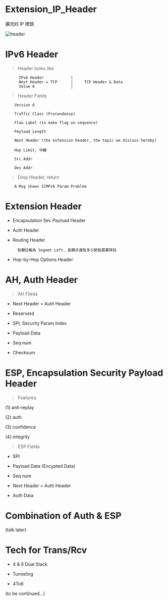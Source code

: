 # Extension_IP_Header
擴充的 IP 標頭

![header](https://blog.apnic.net/wp-content/uploads/2018/06/IPv4-header_banner.png?v=ef76318c2475c1144902cd7bbad7a056)

# IPv6 Header 

> Header looks like

          IPv6 Header            |
          Next Header = TCP      |     TCP Header & Data
          Value 6                |

> Header Fields 

        Version 6

        Traffic Class (Procendence)

        Flow Label (to make flag on sequence)

        Payload Length

        Next Header (the extension header, the topic we discuss hereby)

        Hop Limit, 中繼

        Src Addr

        Des Addr
        
> Drop Header, return

        A Msg shows ICMPv6 Param Problem

# Extension Header

* Encapsulation Sec Payload Header

* Auth Header

* Routing Header

        有欄位稱為 Segemt Left, 能顯示還有多少節點需要拜訪

* Hop-by-Hop Options Header

# AH, Auth Header

> AH Fileds

* Next Header = Auth Header

* Reserverd 

* SPI, Security Param Index

* Payload Data

* Seq num

* Checksum

# ESP, Encapsulation Security Payload Header

> Features:

(1) anti-replay

(2) auth

(3) confidence

(4) integrity

> ESP Fields

* SPI

* Payload Data (Encypted Data)

* Seq num

* Next Header = Auth Header

* Auth Data

# Combination of Auth & ESP

(talk later)

# Tech for Trans/Rcv

* 4 & 6 Dual Stack

* Tunneling

* 4To6

(to be continued...)








